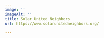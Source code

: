 ```yaml
---
image: ''
imageAlt: ''
title: Solar United Neighbors
url: https://www.solarunitedneighbors.org/

---
```

